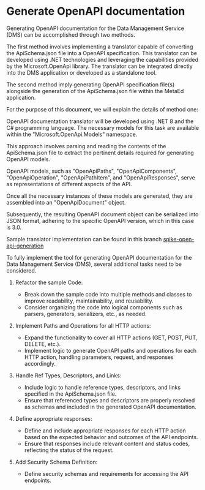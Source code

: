 # Generate OpenAPI documentation

Generating OpenAPI documentation for the Data Management Service
(DMS) can be accomplished through two methods.

The first method involves implementing a translator capable of converting the
ApiSchema.json file into a OpenAPI specification. This translator can
be developed using .NET technologies and leveraging the capabilities provided by
the Microsoft.OpenApi library. The translator can be integrated directly into
the DMS application or developed as a standalone tool.

The second method imply generating OpenAPI specification file(s) alongside the
generation of the ApiSchema.json file within the MetaEd application.

For the purpose of this document, we will explain the details of method one:

OpenAPI documentation translator will be developed using .NET 8
and the C# programming language. The necessary models for this task are
available within the "Microsoft.OpenApi.Models" namespace.

This approach involves parsing and reading the contents of the ApiSchema.json
file to extract the pertinent details required for generating OpenAPI models.

 OpenAPI models, such as "OpenApiPaths", "OpenApiComponents",
 "OpenApiOperation", "OpenApiPathItem", and "OpenApiResponses", serve as
 representations of different aspects of the API.

Once all the necessary instances of these models are generated, they are
assembled into an "OpenApiDocument" object.

Subsequently, the resulting OpenAPI document object can be serialized into JSON
format, adhering to the specific OpenAPI version, which in this case is 3.0.

Sample translator implementation can be found in this branch
[spike-open-api-generation](https://github.com/Ed-Fi-Alliance-OSS/Data-Management-Service/tree/spike-open-api-generation)

To fully implement the tool for generating OpenAPI documentation for
the Data Management Service (DMS), several additional tasks need to be
considered.

1. Refactor the sample Code:

    * Break down the sample code into multiple methods and classes to improve
      readability, maintainability, and reusability.
    * Consider organizing the code into logical components such as parsers,
      generators, serializers, etc., as needed.

2. Implement Paths and Operations for all HTTP actions:

    * Expand the functionality to cover all HTTP actions (GET, POST, PUT,
      DELETE, etc.).
    * Implement logic to generate OpenAPI paths and operations for each HTTP
      action, handling parameters, request, and responses accordingly.

3. Handle Ref Types, Descriptors, and Links:

    * Include logic to handle reference types, descriptors, and links specified
      in the ApiSchema.json file.
    * Ensure that referenced types and descriptors are properly resolved as
      schemas and included in the generated OpenAPI documentation.

4. Define appropriate responses:

    * Define and include appropriate responses for each HTTP action based on the
      expected behavior and outcomes of the API endpoints.
    * Ensure that responses include relevant content and status codes,
      reflecting the status of the request.

5. Add Security Schema Definition:

    * Define security schemas and requirements for accessing the API endpoints.
